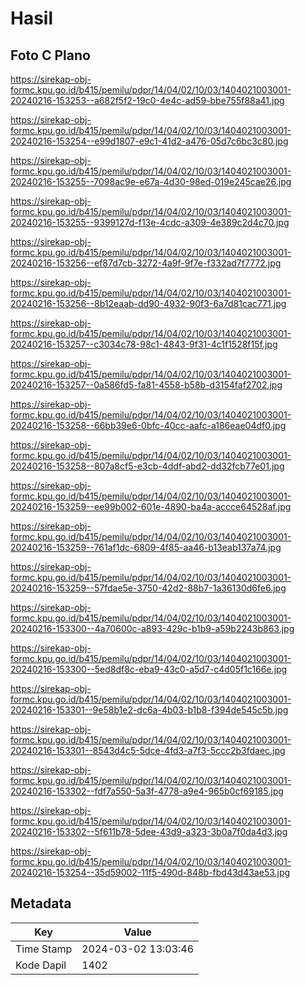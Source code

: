 # Hasil

## Foto C Plano

https://sirekap-obj-formc.kpu.go.id/b415/pemilu/pdpr/14/04/02/10/03/1404021003001-20240216-153253--a682f5f2-19c0-4e4c-ad59-bbe755f88a41.jpg

https://sirekap-obj-formc.kpu.go.id/b415/pemilu/pdpr/14/04/02/10/03/1404021003001-20240216-153254--e99d1807-e9c1-41d2-a476-05d7c6bc3c80.jpg

https://sirekap-obj-formc.kpu.go.id/b415/pemilu/pdpr/14/04/02/10/03/1404021003001-20240216-153255--7098ac9e-e67a-4d30-98ed-019e245cae26.jpg

https://sirekap-obj-formc.kpu.go.id/b415/pemilu/pdpr/14/04/02/10/03/1404021003001-20240216-153255--9399127d-f13e-4cdc-a309-4e389c2d4c70.jpg

https://sirekap-obj-formc.kpu.go.id/b415/pemilu/pdpr/14/04/02/10/03/1404021003001-20240216-153256--ef87d7cb-3272-4a9f-9f7e-f332ad7f7772.jpg

https://sirekap-obj-formc.kpu.go.id/b415/pemilu/pdpr/14/04/02/10/03/1404021003001-20240216-153256--8b12eaab-dd90-4932-90f3-6a7d81cac771.jpg

https://sirekap-obj-formc.kpu.go.id/b415/pemilu/pdpr/14/04/02/10/03/1404021003001-20240216-153257--c3034c78-98c1-4843-9f31-4c1f1528f15f.jpg

https://sirekap-obj-formc.kpu.go.id/b415/pemilu/pdpr/14/04/02/10/03/1404021003001-20240216-153257--0a586fd5-fa81-4558-b58b-d3154faf2702.jpg

https://sirekap-obj-formc.kpu.go.id/b415/pemilu/pdpr/14/04/02/10/03/1404021003001-20240216-153258--66bb39e6-0bfc-40cc-aafc-a186eae04df0.jpg

https://sirekap-obj-formc.kpu.go.id/b415/pemilu/pdpr/14/04/02/10/03/1404021003001-20240216-153258--807a8cf5-e3cb-4ddf-abd2-dd32fcb77e01.jpg

https://sirekap-obj-formc.kpu.go.id/b415/pemilu/pdpr/14/04/02/10/03/1404021003001-20240216-153259--ee99b002-601e-4890-ba4a-accce64528af.jpg

https://sirekap-obj-formc.kpu.go.id/b415/pemilu/pdpr/14/04/02/10/03/1404021003001-20240216-153259--761af1dc-6809-4f85-aa46-b13eab137a74.jpg

https://sirekap-obj-formc.kpu.go.id/b415/pemilu/pdpr/14/04/02/10/03/1404021003001-20240216-153259--57fdae5e-3750-42d2-88b7-1a36130d6fe6.jpg

https://sirekap-obj-formc.kpu.go.id/b415/pemilu/pdpr/14/04/02/10/03/1404021003001-20240216-153300--4a70600c-a893-429c-b1b9-a59b2243b863.jpg

https://sirekap-obj-formc.kpu.go.id/b415/pemilu/pdpr/14/04/02/10/03/1404021003001-20240216-153300--5ed8df8c-eba9-43c0-a5d7-c4d05f1c166e.jpg

https://sirekap-obj-formc.kpu.go.id/b415/pemilu/pdpr/14/04/02/10/03/1404021003001-20240216-153301--9e58b1e2-dc6a-4b03-b1b8-f394de545c5b.jpg

https://sirekap-obj-formc.kpu.go.id/b415/pemilu/pdpr/14/04/02/10/03/1404021003001-20240216-153301--8543d4c5-5dce-4fd3-a7f3-5ccc2b3fdaec.jpg

https://sirekap-obj-formc.kpu.go.id/b415/pemilu/pdpr/14/04/02/10/03/1404021003001-20240216-153302--fdf7a550-5a3f-4778-a9e4-965b0cf69185.jpg

https://sirekap-obj-formc.kpu.go.id/b415/pemilu/pdpr/14/04/02/10/03/1404021003001-20240216-153302--5f611b78-5dee-43d9-a323-3b0a7f0da4d3.jpg

https://sirekap-obj-formc.kpu.go.id/b415/pemilu/pdpr/14/04/02/10/03/1404021003001-20240216-153254--35d59002-11f5-490d-848b-fbd43d43ae53.jpg


## Metadata

| Key        | Value               |
| ---------- | ------------------- |
| Time Stamp | 2024-03-02 13:03:46 |
| Kode Dapil | 1402                |



